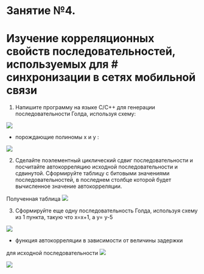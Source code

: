 # Занятие №4. 
# Изучение корреляционных свойств последовательностей, используемых для # синхронизации в сетях мобильной связи

1) Напишите программу на языке С/С++ для генерации
последовательности Голда, используя схему:

![](https://github.com/MargQ/OSMC/tree/master/Lab4/Screenshots/shem.png)

- порождающие полиномы x и y :

![](https://github.com/MargQ/OSMC/tree/master/Lab4/Screenshots/11.png)

2) Сделайте поэлементный циклический сдвиг последовательности и 
посчитайте автокорреляцию исходной последовательности и 
сдвинутой. Сформируйте таблицу с битовыми значениями 
последовательностей, в последнем столбце которой будет 
вычисленное значение автокорреляции.

Полученная таблица
![](https://github.com/MargQ/OSMC/tree/master/Lab4/Screenshots/1.png)

3) Сформируйте еще одну последовательность Голда, используя 
схему из 1 пункта, такую что x=x+1, а y= у-5

![](https://github.com/MargQ/OSMC/tree/master/Lab4/Screenshots/22.png)

- функция автокорреляции в зависимости от величины задержки

для исходной последовательности
![](https://github.com/MargQ/OSMC/tree/master/Lab4/Screenshots/111.png)

![](https://github.com/MargQ/OSMC/tree/master/Lab4/Screenshots/222.png)

